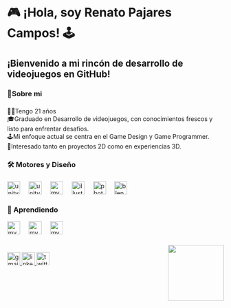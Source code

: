 <h1 align="left">🎮 ¡Hola, soy Renato Pajares Campos! 🕹️</h1>


<h2 align="left">¡Bienvenido a mi rincón de desarrollo de videojuegos en GitHub!</h2>

###

<h3 align="left">🚀Sobre mi</h3>

###

<p align="left">👨‍💻Tengo 21 años <br>🎓Graduado en Desarrollo de videojuegos, con conocimientos frescos y listo para enfrentar desafíos. <br>🕹️Mi enfoque actual se centra en el Game Design y Game Programmer. <br>💼Interesado tanto en proyectos 2D como en experiencias 3D.</p>

###

<h3 align="left">🛠 Motores y Diseño </h3>

###

<div align="left">
  <img src="https://cdn.jsdelivr.net/gh/devicons/devicon/icons/unity/unity-original.svg" height="30" alt="unity logo"  />
  <img width="12" />
  <img src="https://avatars.githubusercontent.com/u/4309553?s=200&v=4" height="30" alt="unity logo"  />
  <img width="12" />
  <img src="https://play-lh.googleusercontent.com/Bq7xZFCMQzCmgli0uz-9nsN3e7PD6JCKDaXYZ9KoFocCRUa3U8AsBh0Slq3uMPS_XtI=w240-h480-rw" height="30" alt="mysql logo"  />
  <img width="12" />
  <img src="https://cdn.jsdelivr.net/gh/devicons/devicon/icons/illustrator/illustrator-plain.svg" height="30" alt="illustrator logo"  />
  <img width="12" />
  <img src="https://cdn.jsdelivr.net/gh/devicons/devicon/icons/photoshop/photoshop-plain.svg" height="30" alt="photoshop logo"  />
  <img width="12" />
  <img src="https://cdn.jsdelivr.net/gh/devicons/devicon/icons/blender/blender-original.svg" height="30" alt="blender logo"  />
</div>

<h3 align="left">🌱 Aprendiendo </h3>

<div align="left">

 <img src="https://cdn.jsdelivr.net/gh/devicons/devicon/icons/mysql/mysql-original.svg" height="30" alt="mysql logo"  />
  <img width="12" /> 
  <img src="https://cdn.icon-icons.com/icons2/2389/PNG/512/unreal_engine_logo_icon_144771.png" height="30" alt="mysql logo"  />
  <img width="12" /> 
  <img src="https://upload.wikimedia.org/wikipedia/commons/6/6a/Godot_icon.svg" height="30" alt="mysql logo"  />
  <img width="12" />
  

</div>

###

<img align="right" height="130" src="https://64.media.tumblr.com/1baaf4a64e240486db70beb1a251a53a/25b4b2247b1896ba-a2/s400x600/5462f95d7575dc4faf0f0a47efc6d249548e3016.gifv"  />

###
<br>
<div align="left">
  <a href="natopcezk@gmail.com" target="_blank">
    <img src="https://img.shields.io/static/v1?message=Gmail&logo=gmail&label=&color=D14836&logoColor=white&labelColor=&style=for-the-badge" height="30" alt="gmail logo"  />
  </a>
  <a href="[https://pe.linkedin.com/in/renato-pajares-b45419242](https://www.linkedin.com/in/renato-pajares-565b42314/)" target="_blank">
    <img src="https://img.shields.io/static/v1?message=LinkedIn&logo=linkedin&label=&color=0077B5&logoColor=white&labelColor=&style=for-the-badge" height="30" alt="linkedin logo"  />
  </a>
  <a href="https://twitter.com/NatoEZK" target="_blank">
    <img src="https://img.shields.io/static/v1?message=Twitter&logo=twitter&label=&color=1DA1F2&logoColor=white&labelColor=&style=for-the-badge" height="30" alt="twitter logo"  />
  </a>
</div>

###
